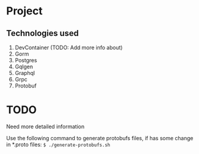 # Project
## Technologies used
1. DevContainer (TODO: Add more info about)
2. Gorm
3. Postgres
4. Gqlgen
5. Graphql
6. Grpc
7. Protobuf

# TODO
Need more detailed information

Use the following command to generate protobufs files, if has some change in *.proto files:
`
$ ./generate-protobufs.sh
`
